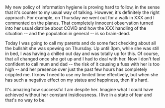 My new policy of information hygiene is proving hard to follow, in the
sense that it's counter to my usual way of talking. However, it's
definitely the right approach. For example, on Thursday we went out for
a walk in XXX and I commented on the planes. That completely innocent
observation turned into her usual diatribe about COVID and how the XXX
handling of the situation -- and the population in general -- is so
brain-dead.

Today I was going to call my parents and do some fact checking about all
the bullshit she was spewing on Thursday. Up until 3pm, while she was
still in bed, I was having a chilled out day and was totally up for
this. Of course, that all changed once she got up and I had to deal with
her. Now I don't feel confident to call mum and dad -- the risk of it
causing a fuss with her is too high -- and her presence over just the
past few hours has completely crippled me. I know I need to use my
limited time effectively, but when she has such a negative effect on my
status and happiness, then it's hard.

It's amazing how successful I am despite her. Imagine what I could have
achieved without her constant insidiousness. I live in a state of fear
and that's no way to be.
